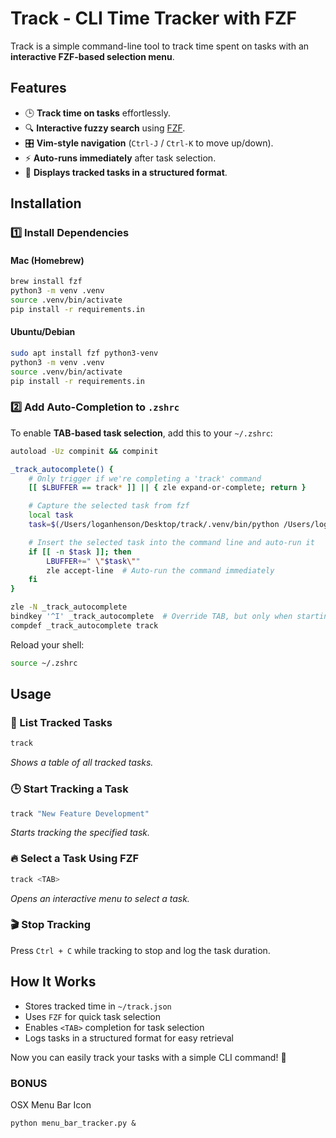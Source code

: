 # Track - CLI Time Tracker with FZF

Track is a simple command-line tool to track time spent on tasks with an **interactive FZF-based selection menu**.

## Features
- 🕒 **Track time on tasks** effortlessly.
- 🔍 **Interactive fuzzy search** using [FZF](https://github.com/junegunn/fzf).
- 🎛 **Vim-style navigation** (`Ctrl-J` / `Ctrl-K` to move up/down).
- ⚡ **Auto-runs immediately** after task selection.
- 📜 **Displays tracked tasks in a structured format**.

## Installation

### 1️⃣ Install Dependencies

#### **Mac (Homebrew)**
```sh
brew install fzf
python3 -m venv .venv
source .venv/bin/activate
pip install -r requirements.in
```

#### **Ubuntu/Debian**
```sh
sudo apt install fzf python3-venv
python3 -m venv .venv
source .venv/bin/activate
pip install -r requirements.in
```

### 2️⃣ Add Auto-Completion to `.zshrc`
To enable **TAB-based task selection**, add this to your `~/.zshrc`:

```sh
autoload -Uz compinit && compinit

_track_autocomplete() {
    # Only trigger if we're completing a 'track' command
    [[ $LBUFFER == track* ]] || { zle expand-or-complete; return }

    # Capture the selected task from fzf
    local task
    task=$(/Users/loganhenson/Desktop/track/.venv/bin/python /Users/loganhenson/Desktop/track/track.py --select-task)

    # Insert the selected task into the command line and auto-run it
    if [[ -n $task ]]; then
        LBUFFER+=" \"$task\""
        zle accept-line  # Auto-run the command immediately
    fi
}

zle -N _track_autocomplete
bindkey '^I' _track_autocomplete  # Override TAB, but only when starting with 'track'
compdef _track_autocomplete track
```

Reload your shell:
```sh
source ~/.zshrc
```

## Usage

### **📜 List Tracked Tasks**
```sh
track
```
_Shows a table of all tracked tasks._

### **🕒 Start Tracking a Task**
```sh
track "New Feature Development"
```
_Starts tracking the specified task._

### **🔥 Select a Task Using FZF**
```sh
track <TAB>
```
_Opens an interactive menu to select a task._

### **🎬 Stop Tracking**
Press `Ctrl + C` while tracking to stop and log the task duration.

## How It Works
- Stores tracked time in `~/track.json`
- Uses `FZF` for quick task selection
- Enables `<TAB>` completion for task selection
- Logs tasks in a structured format for easy retrieval

Now you can easily track your tasks with a simple CLI command! 🚀

### BONUS
OSX Menu Bar Icon

```shell
python menu_bar_tracker.py &
```

